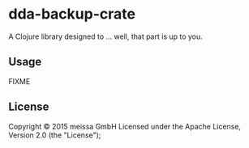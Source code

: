 # dda-backup-crate

A Clojure library designed to ... well, that part is up to you.

## Usage

FIXME

## License

Copyright © 2015 meissa GmbH
Licensed under the Apache License, Version 2.0 (the "License");